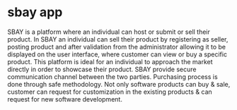 # sbay app
SBAY is a platform where an individual can host or submit or sell their product. In SBAY an individual can sell their product by registering as seller, posting product and after validation from the administrator allowing it to be displayed on the user interface, where customer can view or buy a specific product.
This platform is ideal for an individual to approach the market directly in order to showcase their product. SBAY provide secure communication channel between the two parties. Purchasing process is done through safe methodology.
Not only software products can buy & sale, customer can request for customization in the existing products & can request for new software development.
